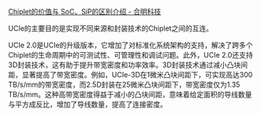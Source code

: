 [Chiplet的价值与 SoC、SiP的区别介绍 - 合明科技](https://www.unibright.com.cn/industry/571.html)

UCIe的主要目的是实现不同来源和封装技术的Chiplet之间的互连。

UCIe 2.0是UCIe的升级版本，它增加了对标准化系统架构的支持，解决了跨多个Chiplet的生命周期中的可测试性、可管理性和调试问题。此外，UCIe 2.0还支持3D封装技术，这有助于提升带宽密度和功率效率。3D封装技术通过减小凸块间距，显著提高了带宽密度。例如，UCIe-3D在1微米凸块间距下，可实现高达300 TB/s/mm的带宽密度，而2.5D封装在25微米凸块间距下，带宽密度仅为1.35 TB/s/mm。这种高带宽密度得益于减小的凸块间距，意味着给定面积的导线数量与平方成反比，增加了导线数量，提高了连接密度。